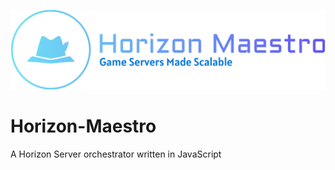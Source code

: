 ![Horizon Maestro Splash](branding/logo-no-background.png)

# Horizon-Maestro
A Horizon Server orchestrator written in JavaScript
